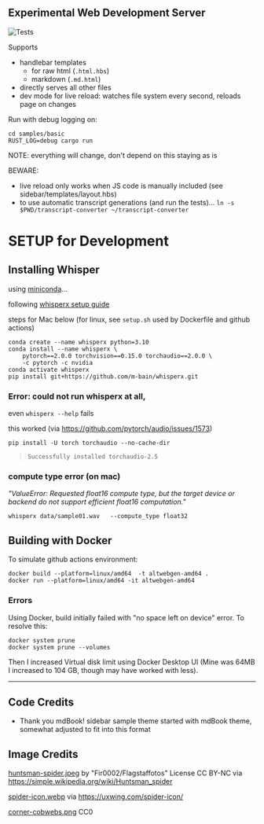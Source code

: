 ## Experimental Web Development Server

![Tests](https://github.com/ultrasaurus/altwebgen/actions/workflows/action-test.yml/badge.svg
)

Supports
* handlebar templates
  * for raw html (`.html.hbs`)
  * markdown (`.md.html`)
* directly serves all other files
* dev mode for live reload: watches file system every second, reloads page on changes

Run with debug logging on:
```
cd samples/basic
RUST_LOG=debug cargo run
```

NOTE: everything will change, don't depend on this staying as is

BEWARE:
* live reload only works when JS code is manually included (see sidebar/templates/layout.hbs)
* to use automatic transcript generations (and run the tests)...
```ln -s $PWD/transcript-converter ~/transcript-converter```

# SETUP for Development

## Installing Whisper

using [miniconda](https://docs.anaconda.com/miniconda/)...


following [whisperx setup guide](https://github.com/m-bain/whisperX/blob/main/README.md#setup-%EF%B8%8F)

steps for Mac below (for linux, see `setup.sh` used by Dockerfile and github actions)
```
conda create --name whisperx python=3.10
conda install --name whisperx \
    pytorch==2.0.0 torchvision==0.15.0 torchaudio==2.0.0 \
    -c pytorch -c nvidia
conda activate whisperx
pip install git+https://github.com/m-bain/whisperx.git
````

### Error: could not run whisperx at all,

even `whisperx --help` fails

this worked (via https://github.com/pytorch/audio/issues/1573)
```
pip install -U torch torchaudio --no-cache-dir
````
> `Successfully installed torchaudio-2.5`

### compute type error (on mac)

*"ValueError: Requested float16 compute type,
but the target device or backend do not support efficient float16 computation."*

```
whisperx data/sample01.wav   --compute_type float32
```


## Building with Docker

To simulate github actions environment:
```
docker build --platform=linux/amd64  -t altwebgen-amd64 .
docker run --platform=linux/amd64 -it altwebgen-amd64
```

### Errors

Using Docker, build initially failed with "no space left on device" error. To resolve this:
```
docker system prune
docker system prune --volumes
```
Then I increased Virtual disk limit using Docker Desktop UI (Mine was 64MB I increased to 104 GB, though may have worked with less).




---

## Code Credits

* Thank you mdBook! sidebar sample theme started with mdBook theme, somewhat adjusted to fit into this format

## Image Credits
[huntsman-spider.jpeg](https://commons.wikimedia.org/wiki/File:Huntsman_spider_white_bg03.jpg) by "Fir0002/Flagstaffotos" License CC BY-NC via https://simple.wikipedia.org/wiki/Huntsman_spider

[spider-icon.webp](https://uxwing.com/spider-icon/) via https://uxwing.com/spider-icon/

[corner-cobwebs.png](https://pixabay.com/vectors/spider-web-corner-wall-design-311050/) CC0
